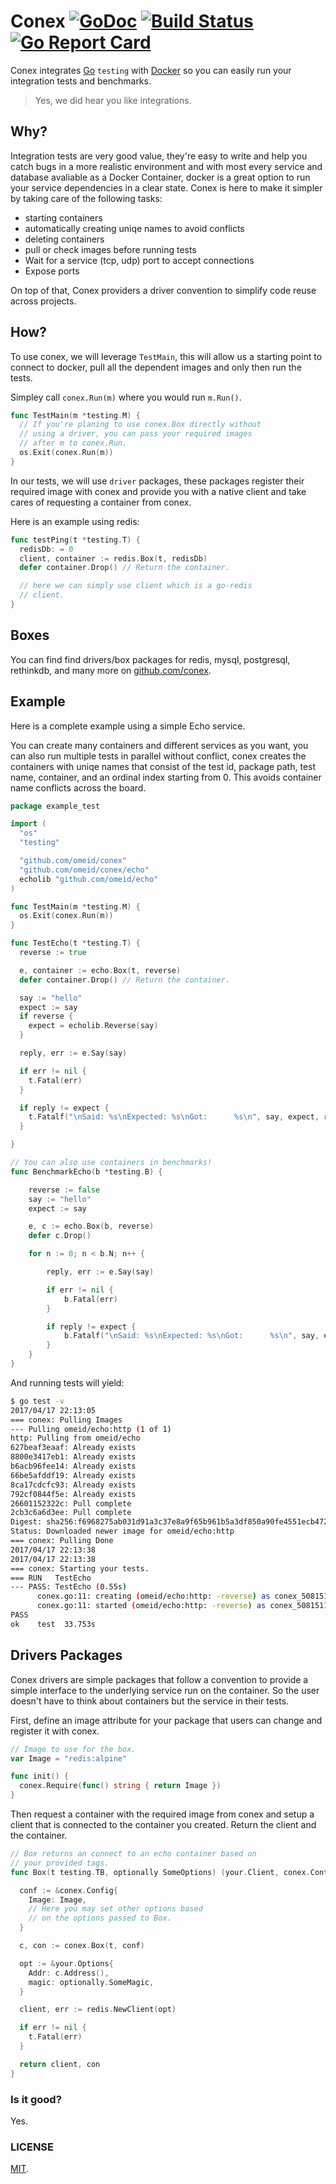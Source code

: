 # Conex [![GoDoc](https://img.shields.io/badge/godoc-reference-blue.svg?style=flat-square)](https://godoc.org/github.com/omeid/conex)  [![Build Status](https://travis-ci.org/omeid/conex.svg?branch=master)](https://travis-ci.org/omeid/conex) [![Go Report Card](https://goreportcard.com/badge/github.com/omeid/conex)](https://goreportcard.com/report/github.com/omeid/conex)
Conex integrates [Go](https://golang.org) `testing` with [Docker](https://docker.com) so you can easily run your integration tests and benchmarks.

> Yes, we did hear you like integrations.

## Why?

Integration tests are very good value, they're easy to write and help you catch bugs in a more realistic environment and with most every service and database avaliable as a Docker Container, docker is a great option to run your service dependencies in a clear state. Conex is here to make it simpler by taking care of the following tasks:

- starting containers
- automatically creating uniqe names to avoid conflicts
- deleting containers
- pull or check images before running tests
- Wait for a service (tcp, udp) port to accept connections
- Expose ports

On top of that, Conex providers a driver convention to simplify code reuse across projects.


## How?

To use conex, we will leverage `TestMain`, this will allow us a starting point to connect to docker, pull all the dependent images and only then run the tests.

Simpley call `conex.Run(m)` where you would run `m.Run()`.
```go
func TestMain(m *testing.M) {
  // If you're planing to use conex.Box directly without
  // using a driver, you can pass your required images
  // after m to conex.Run.
  os.Exit(conex.Run(m))
}
```

In our tests, we will use `driver` packages, these packages register their required image with conex and provide you with a native client and take cares of requesting a container from conex.

Here is an example using redis:

```go
func testPing(t *testing.T) {
  redisDb: = 0
  client, container := redis.Box(t, redisDb)
  defer container.Drop() // Return the container.

  // here we can simply use client which is a go-redis
  // client.
}
```


## Boxes

You can find find drivers/box packages for redis, mysql, postgresql, rethinkdb, and many more on [github.com/conex](https://github.com/conex).


## Example
Here is a complete example using a simple Echo service.

You can create many containers and different services as you want, you can also run multiple tests in parallel without conflict, conex
creates the containers with uniqe names that consist of the test id, package path, test name, container, and an ordinal index starting from 0. This avoids container name conflicts across the board.

```go
package example_test

import (
  "os"
  "testing"

  "github.com/omeid/conex"
  "github.com/omeid/conex/echo"
  echolib "github.com/omeid/echo"
)

func TestMain(m *testing.M) {
  os.Exit(conex.Run(m))
}

func TestEcho(t *testing.T) {
  reverse := true

  e, container := echo.Box(t, reverse)
  defer container.Drop() // Return the container.

  say := "hello"
  expect := say
  if reverse {
    expect = echolib.Reverse(say)
  }

  reply, err := e.Say(say)

  if err != nil {
    t.Fatal(err)
  }

  if reply != expect {
    t.Fatalf("\nSaid: %s\nExpected: %s\nGot:      %s\n", say, expect, reply)
  }

}

// You can also use containers in benchmarks!
func BenchmarkEcho(b *testing.B) {

	reverse := false
	say := "hello"
	expect := say

	e, c := echo.Box(b, reverse)
	defer c.Drop()

	for n := 0; n < b.N; n++ {

		reply, err := e.Say(say)

		if err != nil {
			b.Fatal(err)
		}

		if reply != expect {
			b.Fatalf("\nSaid: %s\nExpected: %s\nGot:      %s\n", say, expect, reply)
		}
	}
}

```

And running tests will yield:

```sh
$ go test -v
2017/04/17 22:13:05 
=== conex: Pulling Images
--- Pulling omeid/echo:http (1 of 1)
http: Pulling from omeid/echo
627beaf3eaaf: Already exists 
8800e3417eb1: Already exists 
b6acb96fee14: Already exists 
66be5afddf19: Already exists 
8ca17cdcfc93: Already exists 
792cf0844f5e: Already exists 
26601152322c: Pull complete 
2cb3c6a6d3ee: Pull complete 
Digest: sha256:f6968275ab031d91a3c37e8a9f65b961b5a3df850a90fe4551ecb4724ab3b0a7
Status: Downloaded newer image for omeid/echo:http
=== conex: Pulling Done
2017/04/17 22:13:38 
2017/04/17 22:13:38 
=== conex: Starting your tests.
=== RUN   TestEcho
--- PASS: TestEcho (0.55s)
      conex.go:11: creating (omeid/echo:http: -reverse) as conex_508151185_test-TestEcho-omeid_echo.http_0
      conex.go:11: started (omeid/echo:http: -reverse) as conex_508151185_test-TestEcho-omeid_echo.http_0
PASS
ok    test  33.753s
```

## Drivers Packages

Conex drivers are simple packages that follow a convention to provide a simple interface to the underlying service run on the container.
So the user doesn't have to think about containers but the service in their tests.


First, define an image attribute for your package that users can change and register it with conex.

```go
// Image to use for the box.
var Image = "redis:alpine"

func init() {
  conex.Require(func() string { return Image })
}
```

Then request a container with the required image from conex and setup a client
that is connected to the container you created.
Return the client and the container.

```go
// Box returns an connect to an echo container based on
// your provided tags.
func Box(t testing.TB, optionally SomeOptions) (your.Client, conex.Container)) {

  conf := &conex.Config{
    Image: Image,
    // Here you may set other options based
    // on the options passed to Box.
  }

  c, con := conex.Box(t, conf)

  opt := &your.Options{
    Addr: c.Address(),
    magic: optionally.SomeMagic,
  }

  client, err := redis.NewClient(opt)

  if err != nil {
    t.Fatal(err)
  }

  return client, con
}

```

### Is it good?
Yes.

### LICENSE
  [MIT](LICENSE).
